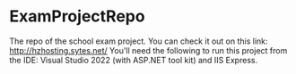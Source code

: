 # ExamProjectRepo
The repo of the school exam project.
You can check it out on this link: http://hzhosting.sytes.net/
You'll need the following to run this project from the IDE: Visual Studio 2022 (with ASP.NET tool kit) and IIS Express.
